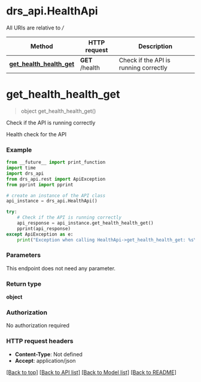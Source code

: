 # drs_api.HealthApi

All URIs are relative to */*

Method | HTTP request | Description
------------- | ------------- | -------------
[**get_health_health_get**](HealthApi.md#get_health_health_get) | **GET** /health | Check if the API is running correctly

# **get_health_health_get**
> object get_health_health_get()

Check if the API is running correctly

Health check for the API

### Example
```python
from __future__ import print_function
import time
import drs_api
from drs_api.rest import ApiException
from pprint import pprint

# create an instance of the API class
api_instance = drs_api.HealthApi()

try:
    # Check if the API is running correctly
    api_response = api_instance.get_health_health_get()
    pprint(api_response)
except ApiException as e:
    print("Exception when calling HealthApi->get_health_health_get: %s\n" % e)
```

### Parameters
This endpoint does not need any parameter.

### Return type

**object**

### Authorization

No authorization required

### HTTP request headers

 - **Content-Type**: Not defined
 - **Accept**: application/json

[[Back to top]](#) [[Back to API list]](../README.md#documentation-for-api-endpoints) [[Back to Model list]](../README.md#documentation-for-models) [[Back to README]](../README.md)

